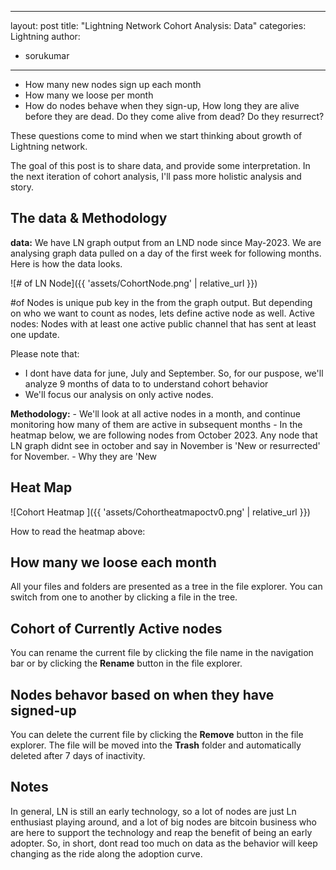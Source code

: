 
---
layout: post
title: "Lightning Network Cohort Analysis: Data"
categories: Lightning
author:
 - sorukumar
---

 - How many new nodes sign up each month
 - How many we loose per month
 - How do nodes behave when they sign-up, How long they are alive before they are dead. Do they come alive from dead? Do they resurrect?

These questions come to mind when we start thinking about growth of Lightning network. 

The goal of this post is to share data, and provide some interpretation. In the next iteration of cohort analysis, I'll pass more holistic analysis and story.


## The data & Methodology

**data:**
We have LN graph output from an LND node since May-2023. We are analysing graph data pulled on a day of the first week for following months. Here is how the data looks.


![# of LN Node]({{ 'assets/CohortNode.png' | relative_url }})


#of Nodes is unique pub key in the from the graph output. But depending on who  we want to count as nodes, lets define active node as well.
Active nodes: Nodes with at least one active public channel that has sent at least one update.

Please note that:

 - I dont have data for june, July and September. So, for our puspose, we'll analyze 9 months of data to to understand cohort behavior
 - We'll focus our analysis on only active nodes.

**Methodology:** 
	 - We'll look at all active nodes in a month, and continue monitoring how many of 		them are active in subsequent months
	 - In the heatmap below, we are following nodes from October 2023. Any node that LN graph didnt see in october and say in November is 'New or resurrected' for November. 
	 - Why they are 'New 

## Heat Map

![Cohort Heatmap ]({{ 'assets/Cohortheatmapoctv0.png' | relative_url }})

How to read the heatmap above:


## How many we loose each month

All your files and folders are presented as a tree in the file explorer. You can switch from one to another by clicking a file in the tree.

## Cohort of Currently Active nodes

You can rename the current file by clicking the file name in the navigation bar or by clicking the **Rename** button in the file explorer.

## Nodes behavor based on when they have signed-up

You can delete the current file by clicking the **Remove** button in the file explorer. The file will be moved into the **Trash** folder and automatically deleted after 7 days of inactivity.

## Notes

In general, LN is still an early technology, so a lot of nodes are just Ln enthusiast playing around, and a lot of big nodes are bitcoin business who are here to support the technology  and reap the benefit of being an early adopter. So, in short, dont read too much on data as the behavior will keep changing as the ride along the adoption curve.




<!--stackedit_data:
eyJoaXN0b3J5IjpbMTc2NjE5NzExOCwxODU3OTY0MTA0LDEzOT
Y2MjAxNTYsMTIwMTQ4NTUyOCwxNzY2OTIyNzE5LDMzODU0Mjgz
NCwtOTk1NDg4ODI5LC0zMTU3OTcwLC0zMDI5MjEyODcsMTU2MT
QyNjE4MSw5MjAzNjUyMjYsMTcwMTQ3MzUyOSwtMTMzMjQ5MzQ2
Myw5OTE3MDE3NDMsLTE5NzIzNDE2NzQsMjk3ODE2MzldfQ==
-->